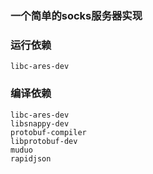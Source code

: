 ### 一个简单的socks服务器实现

### 运行依赖
```
libc-ares-dev
```

### 编译依赖
```
libc-ares-dev
libsnappy-dev
protobuf-compiler 
libprotobuf-dev
muduo
rapidjson
```
